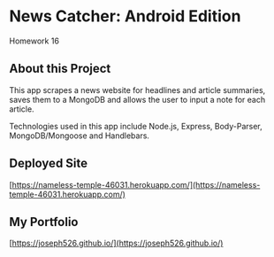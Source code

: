 # News Catcher: Android Edition
Homework 16

## About this Project
This app scrapes a news website for headlines and article summaries, saves them to a MongoDB and allows the user to input a note for each article.

Technologies used in this app include Node.js, Express, Body-Parser, MongoDB/Mongoose and Handlebars.

## Deployed Site
[https://nameless-temple-46031.herokuapp.com/](https://nameless-temple-46031.herokuapp.com/)

## My Portfolio
[https://joseph526.github.io/](https://joseph526.github.io/)
